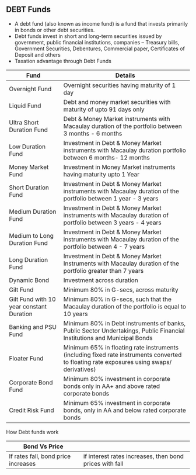 ## DEBT Funds

- A debt fund (also known as income fund) is a fund that invests primarily in bonds or other debt securities.
- Debt funds invest in short and long-term securities issued by government, public financial institutions, companies
– Treasury bills, Government Securities, Debentures, Commercial paper, Certificates of Deposit and others
- Taxation advantage through Debt Funds

|Fund|Details|
|---|---|
|Overnight Fund|	Overnight securities having maturity of 1 day|
|Liquid Fund|	Debt and money market securities with maturity of upto 91 days only|
|Ultra Short Duration Fund|	Debt & Money Market instruments with Macaulay duration of the portfolio between 3 months - 6 months|
|Low Duration Fund|	Investment in Debt & Money Market instruments with Macaulay duration portfolio between 6 months- 12 months|
|Money Market Fund|	Investment in Money Market instruments having maturity upto 1 Year|
|Short Duration Fund|	Investment in Debt & Money Market instruments with Macaulay duration of the portfolio between 1 year - 3 years|
|Medium Duration Fund|	Investment in Debt & Money Market instruments with Macaulay duration of portfolio between 3 years - 4 years|
|Medium to Long Duration Fund|	Investment in Debt & Money Market instruments with Macaulay duration of the portfolio between 4 - 7 years|
|Long Duration Fund|	Investment in Debt & Money Market Instruments with Macaulay duration of the portfolio greater than 7 years|
|Dynamic Bond|	Investment across duration|
|Gilt Fund|	Minimum 80% in G-secs, across maturity|
|Gilt Fund with 10 year constant Duration|	Minimum 80% in G-secs, such that the Macaulay duration of the portfolio is equal to 10 years|
|Banking and PSU Fund|	Minimum 80% in Debt instruments of banks, Public Sector Undertakings, Public Financial Institutions and Municipal Bonds|
|Floater Fund|	Minimum 65% in floating rate instruments (including fixed rate instruments converted to floating rate exposures using swaps/ derivatives)|
|Corporate Bond Fund|	Minimum 80% investment in corporate bonds only in AA+ and above rated corporate bonds|
|Credit Risk Fund|	Minimum 65% investment in corporate bonds, only in AA and below rated corporate bonds|

How Debt funds work

|Bond Vs Price||
|---|---|
|If rates fall, bond price increases|if interest rates increases, then bond prices with fall|
